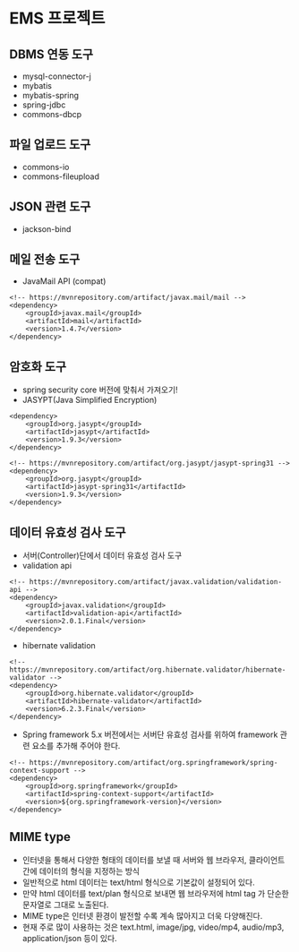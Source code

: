 # EMS 프로젝트

## DBMS 연동 도구
* mysql-connector-j
* mybatis
* mybatis-spring
* spring-jdbc
* commons-dbcp

## 파일 업로드 도구
* commons-io
* commons-fileupload

## JSON 관련 도구
* jackson-bind

## 메일 전송 도구
* JavaMail API (compat)
```
<!-- https://mvnrepository.com/artifact/javax.mail/mail -->
<dependency>
    <groupId>javax.mail</groupId>
    <artifactId>mail</artifactId>
    <version>1.4.7</version>
</dependency>
```

## 암호화 도구
* spring security core
버전에 맞춰서 가져오기!
* JASYPT(Java Simplified Encryption)
``` <!-- https://mvnrepository.com/artifact/org.jasypt/jasypt -->
<dependency>
    <groupId>org.jasypt</groupId>
    <artifactId>jasypt</artifactId>
    <version>1.9.3</version>
</dependency>
```
```
<!-- https://mvnrepository.com/artifact/org.jasypt/jasypt-spring31 -->
<dependency>
    <groupId>org.jasypt</groupId>
    <artifactId>jasypt-spring31</artifactId>
    <version>1.9.3</version>
</dependency>
```
## 데이터 유효성 검사 도구
* 서버(Controller)단에서 데이터 유효성 검사 도구
* validation api
```
<!-- https://mvnrepository.com/artifact/javax.validation/validation-api -->
<dependency>
    <groupId>javax.validation</groupId>
    <artifactId>validation-api</artifactId>
    <version>2.0.1.Final</version>
</dependency>
```
* hibernate validation
```
<!-- https://mvnrepository.com/artifact/org.hibernate.validator/hibernate-validator -->
<dependency>
    <groupId>org.hibernate.validator</groupId>
    <artifactId>hibernate-validator</artifactId>
    <version>6.2.3.Final</version>
</dependency>
```
* Spring framework 5.x  버전에서는 서버단 유효성 검사를 위하여 framework 관련 요소를 추가해 주어야 한다.
```
<!-- https://mvnrepository.com/artifact/org.springframework/spring-context-support -->
<dependency>
	<groupId>org.springframework</groupId>
	<artifactId>spring-context-support</artifactId>
	<version>${org.springframework-version}</version>
</dependency>
```

## MIME type
* 인터넷을 통해서 다양한 형태의 데이터를 보낼 때 서버와 웹 브라우저, 클라이언트 간에 데이터의 형식을 지정하는 방식
* 일반적으로 html 데이터는 text/html 형식으로 기본값이 설정되어 있다.
* 만약 html 데이터를 text/plan 형식으로 보내면 웹 브라우저에 html tag 가 단순한 문자열로 그대로 노출된다.
* MIME type은 인터넷 환경이 발전할 수록 계속 많아지고 더욱 다양해진다.
* 현재 주로 많이 사용하는 것은 text.html, image/jpg, video/mp4, audio/mp3, application/json 등이 있다.